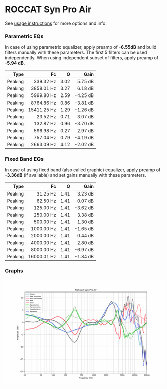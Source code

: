 # ROCCAT Syn Pro Air
See [usage instructions](https://github.com/jaakkopasanen/AutoEq#usage) for more options and info.

### Parametric EQs
In case of using parametric equalizer, apply preamp of **-6.55dB** and build filters manually
with these parameters. The first 5 filters can be used independently.
When using independent subset of filters, apply preamp of **-5.94 dB**.

| Type    | Fc          |    Q | Gain     |
|--------:|------------:|-----:|---------:|
| Peaking | 339.32 Hz   | 3.02 | 5.75 dB  |
| Peaking | 3858.01 Hz  | 3.27 | 6.18 dB  |
| Peaking | 5999.80 Hz  | 2.59 | -4.25 dB |
| Peaking | 8764.86 Hz  | 0.86 | -3.81 dB |
| Peaking | 15411.25 Hz | 1.29 | -1.26 dB |
| Peaking | 23.52 Hz    | 0.71 | 3.07 dB  |
| Peaking | 132.87 Hz   | 0.96 | -3.70 dB |
| Peaking | 596.98 Hz   | 0.27 | 2.97 dB  |
| Peaking | 757.04 Hz   | 0.79 | -4.19 dB |
| Peaking | 2663.09 Hz  | 4.12 | -2.02 dB |

### Fixed Band EQs
In case of using fixed band (also called graphic) equalizer, apply preamp of **-3.36dB**
(if available) and set gains manually with these parameters.

| Type    | Fc          |    Q | Gain     |
|--------:|------------:|-----:|---------:|
| Peaking | 31.25 Hz    | 1.41 | 3.23 dB  |
| Peaking | 62.50 Hz    | 1.41 | 0.07 dB  |
| Peaking | 125.00 Hz   | 1.41 | -3.62 dB |
| Peaking | 250.00 Hz   | 1.41 | 3.38 dB  |
| Peaking | 500.00 Hz   | 1.41 | 1.30 dB  |
| Peaking | 1000.00 Hz  | 1.41 | -1.65 dB |
| Peaking | 2000.00 Hz  | 1.41 | 0.44 dB  |
| Peaking | 4000.00 Hz  | 1.41 | 2.80 dB  |
| Peaking | 8000.00 Hz  | 1.41 | -6.97 dB |
| Peaking | 16000.01 Hz | 1.41 | -1.84 dB |

### Graphs
![](./ROCCAT%20Syn%20Pro%20Air.png)